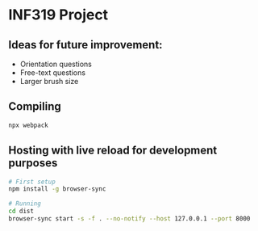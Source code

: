 # INF319 Project

## Ideas for future improvement:

- Orientation questions
- Free-text questions
- Larger brush size

## Compiling

```sh
npx webpack
```

## Hosting with live reload for development purposes

```sh
# First setup
npm install -g browser-sync

# Running
cd dist
browser-sync start -s -f . --no-notify --host 127.0.0.1 --port 8000
```
